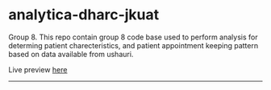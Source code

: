 # analytica-dharc-jkuat
Group 8. This repo contain group 8 code base used to perform analysis for  determing patient charecteristics, and patient appointment keeping pattern based on data available from ushauri.

Live preview [here](https://app.hex.tech/312d6ef5-24ac-459c-8763-60e876bbc225/app/fec9ebbe-8569-41b1-baaa-4e46456773bd/latest)

-----------------------------------------------------------------------------------------------------------------------------
